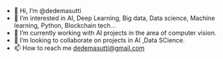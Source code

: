 - 👋 Hi, I’m @dedemasutti
- 👀 I’m interested in AI, Deep Learning, Big data, Data science, Machine learning, Python, Blockchain tech...
- 🌱 I’m currently working with AI projects in the area of computer vision.
- 💞️ I’m looking to collaborate on projects in AI ,Data SCience.
- 📫 How to reach me dedemasutti@gmail.com

<!---
dedemasutti/dedemasutti is a ✨ special ✨ repository because its `README.md` (this file) appears on your GitHub profile.
You can click the Preview link to take a look at your changes.
--->
